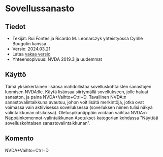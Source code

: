 # Sovellussanasto


## Tiedot

* Tekijät: Rui Fontes ja Ricardo M. Leonarczyk yhteistyössä Cyrille Bougotin kanssa
* Versio: 2024.03.21
* Lataa [vakaa versio][1]
* Yhteensopivuus: NVDA 2019.3 ja uudemmat


## Käyttö
Tämä yksinkertainen lisäosa mahdollistaa sovelluskohtaisten sanastojen luomisen NVDA:lle.
Käytä lisäosaa siirtymällä sovellukseen, jolle haluat sanaston, ja paina NVDA+Vaihto+Ctrl+D.
Tavallinen NVDA:n sanastovalintaikkuna avautuu, johon voit lisätä merkintöjä, jotka ovat voimassa vain aktiivisessa sovelluksessa (sovelluksen nimen tulisi näkyä valintaikkunan otsikossa).
Oletuspikanäppäin voidaan vaihtaa NVDA:n Näppäinkomennot-valintaikkunan Asetukset-kategorian kohdassa "Näyttää sovelluskohtaisen sanastovalintaikkunan".


## Komento
NVDA+Vaihto+Ctrl+D


[1]: https://github.com/ruifontes/applicationDictionary-/releases/download/2024.03.21/applicationDictionary-2024.03.21.nvda-addon
